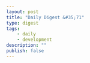 ```yaml
---
layout: post
title: "Daily Digest &#35;71"
type: digest
tags: 
    - daily
    - development
description: ""
publish: false
---
```

